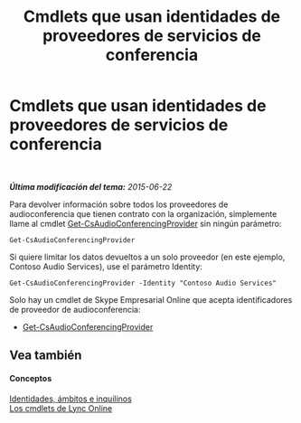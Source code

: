 ﻿---
title: Cmdlets que usan identidades de proveedores de servicios de conferencia
TOCTitle: Cmdlets que usan identidades de proveedores de servicios de conferencia
ms:assetid: be5621b6-ec11-4b12-83ec-075af269ca6a
ms:mtpsurl: https://technet.microsoft.com/es-es/library/Dn362841(v=OCS.15)
ms:contentKeyID: 56271351
ms.date: 06/02/2017
mtps_version: v=OCS.15
ms.translationtype: HT
---

# Cmdlets que usan identidades de proveedores de servicios de conferencia

 

_**Última modificación del tema:** 2015-06-22_

Para devolver información sobre todos los proveedores de audioconferencia que tienen contrato con la organización, simplemente llame al cmdlet [Get-CsAudioConferencingProvider](https://docs.microsoft.com/powershell/module/skype/Get-CsAudioConferencingProvider) sin ningún parámetro:

    Get-CsAudioConferencingProvider

Si quiere limitar los datos devueltos a un solo proveedor (en este ejemplo, Contoso Audio Services), use el parámetro Identity:

    Get-CsAudioConferencingProvider -Identity "Contoso Audio Services"

Solo hay un cmdlet de Skype Empresarial Online que acepta identificadores de proveedor de audioconferencia:

  - [Get-CsAudioConferencingProvider](https://docs.microsoft.com/powershell/module/skype/Get-CsAudioConferencingProvider)

## Vea también

#### Conceptos

[Identidades, ámbitos e inquilinos](identities-scopes-and-tenants-in-skype-for-business-online.md)  
[Los cmdlets de Lync Online](the-skype-for-business-online-cmdlets.md)

